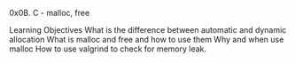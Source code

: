 0x0B. C - malloc, free

Learning Objectives
What is the difference between automatic and dynamic allocation
What is malloc and free and how to use them
Why and when use malloc
How to use valgrind to check for memory leak.
